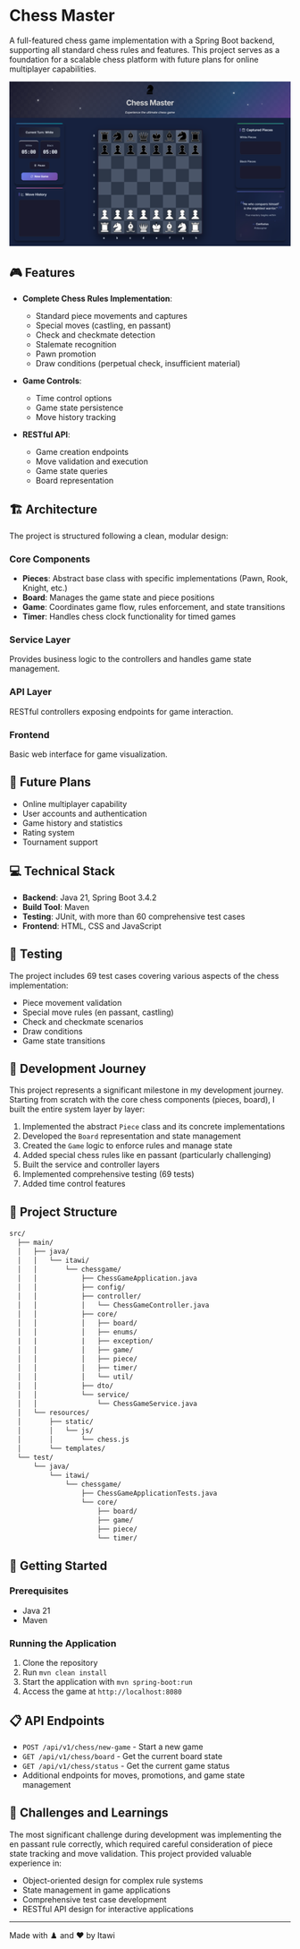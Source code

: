 # Chess Master

A full-featured chess game implementation with a Spring Boot backend, supporting all standard chess rules and features. This project serves as a foundation for a scalable chess platform with future plans for online multiplayer capabilities.

![Chess Master Game](Images/Chess.png)

## 🎮 Features

- **Complete Chess Rules Implementation**:
  - Standard piece movements and captures
  - Special moves (castling, en passant)
  - Check and checkmate detection
  - Stalemate recognition
  - Pawn promotion
  - Draw conditions (perpetual check, insufficient material)
  
- **Game Controls**:
  - Time control options
  - Game state persistence
  - Move history tracking

- **RESTful API**:
  - Game creation endpoints
  - Move validation and execution
  - Game state queries
  - Board representation

## 🏗️ Architecture

The project is structured following a clean, modular design:

### Core Components
- **Pieces**: Abstract base class with specific implementations (Pawn, Rook, Knight, etc.)
- **Board**: Manages the game state and piece positions
- **Game**: Coordinates game flow, rules enforcement, and state transitions
- **Timer**: Handles chess clock functionality for timed games

### Service Layer
Provides business logic to the controllers and handles game state management.

### API Layer
RESTful controllers exposing endpoints for game interaction.

### Frontend
Basic web interface for game visualization.

## 🚀 Future Plans

- Online multiplayer capability
- User accounts and authentication
- Game history and statistics
- Rating system
- Tournament support

## 💻 Technical Stack

- **Backend**: Java 21, Spring Boot 3.4.2
- **Build Tool**: Maven
- **Testing**: JUnit, with more than 60 comprehensive test cases
- **Frontend**: HTML, CSS and JavaScript

## 🧪 Testing

The project includes 69 test cases covering various aspects of the chess implementation:
- Piece movement validation
- Special move rules (en passant, castling)
- Check and checkmate scenarios
- Draw conditions
- Game state transitions

## 🔧 Development Journey

This project represents a significant milestone in my development journey. Starting from scratch with the core chess components (pieces, board), I built the entire system layer by layer:

1. Implemented the abstract `Piece` class and its concrete implementations
2. Developed the `Board` representation and state management
3. Created the `Game` logic to enforce rules and manage state
4. Added special chess rules like en passant (particularly challenging)
5. Built the service and controller layers
6. Implemented comprehensive testing (69 tests)
7. Added time control features

## 📝 Project Structure

```
src/
  ├── main/
  │   ├── java/
  │   │   └── itawi/
  │   │       └── chessgame/
  │   │           ├── ChessGameApplication.java
  │   │           ├── config/
  │   │           ├── controller/
  │   │           │   └── ChessGameController.java
  │   │           ├── core/
  │   │           │   ├── board/
  │   │           │   ├── enums/
  |   |           |   ├── exception/
  │   │           │   ├── game/
  │   │           │   ├── piece/
  │   │           │   ├── timer/
  │   │           │   └── util/
  │   │           ├── dto/
  │   │           └── service/
  │   │               └── ChessGameService.java
  │   └── resources/
  │       ├── static/
  │       │   └── js/
  │       │       └── chess.js
  │       └── templates/
  └── test/
      └── java/
          └── itawi/
              └── chessgame/
                  ├── ChessGameApplicationTests.java
                  └── core/
                      ├── board/
                      ├── game/
                      ├── piece/
                      └── timer/
```

## 🚀 Getting Started

### Prerequisites
- Java 21
- Maven

### Running the Application
1. Clone the repository
2. Run `mvn clean install`
3. Start the application with `mvn spring-boot:run`
4. Access the game at `http://localhost:8080`

## 📋 API Endpoints

- `POST /api/v1/chess/new-game` - Start a new game
- `GET /api/v1/chess/board` - Get the current board state
- `GET /api/v1/chess/status` - Get the current game status
- Additional endpoints for moves, promotions, and game state management

## 🔮 Challenges and Learnings

The most significant challenge during development was implementing the en passant rule correctly, which required careful consideration of piece state tracking and move validation. This project provided valuable experience in:

- Object-oriented design for complex rule systems
- State management in game applications
- Comprehensive test case development
- RESTful API design for interactive applications

---

Made with ♟️ and ❤️ by Itawi

